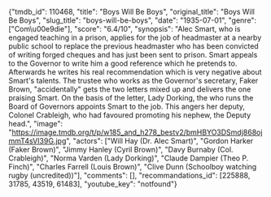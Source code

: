 {"tmdb_id": 110468, "title": "Boys Will Be Boys", "original_title": "Boys Will Be Boys", "slug_title": "boys-will-be-boys", "date": "1935-07-01", "genre": ["Com\u00e9die"], "score": "6.4/10", "synopsis": "Alec Smart, who is engaged teaching in a prison, applies for the job of headmaster at a nearby public school to replace the previous headmaster who has been convicted of writing forged cheques and has just been sent to prison. Smart appeals to the Governor to write him a good reference which he pretends to. Afterwards he writes his real recommendation which is very negative about Smart's talents. The trustee who works as the Governor's secretary, Faker Brown, \"accidentally\" gets the two letters mixed up and delivers the one praising Smart. On the basis of the letter, Lady Dorking, the who runs the Board of Governors appoints Smart to the job. This angers her deputy, Colonel Crableigh, who had favoured promoting his nephew, the Deputy head.", "image": "https://image.tmdb.org/t/p/w185_and_h278_bestv2/bmHBYO3DSmdj868ojmmT4sVI39G.jpg", "actors": ["Will Hay (Dr. Alec Smart)", "Gordon Harker (Faker Brown)", "Jimmy Hanley (Cyril Brown)", "Davy Burnaby (Col. Crableigh)", "Norma Varden (Lady Dorking)", "Claude Dampier (Theo P. Finch)", "Charles Farrell (Louis Brown)", "Clive Dunn (Schoolboy watching rugby (uncredited))"], "comments": [], "recommandations_id": [225888, 31785, 43519, 61483], "youtube_key": "notfound"}